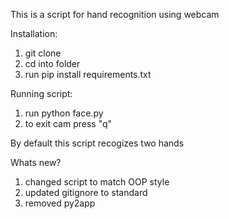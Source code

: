 This is a script for hand recognition using webcam

Installation:

1) git clone
2) cd into folder
3) run pip install requirements.txt

Running script:

1) run python face.py
2) to exit cam press "q"

By default this script recogizes two hands

Whats new?
1) changed script to match OOP style
2) updated gitignore to standard
3) removed py2app
